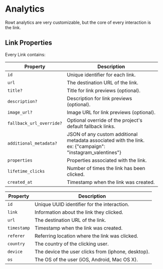 # Analytics

Rowt analytics are very customizable, but the core of every interaction is the link.

## Link Properties

Every Link contains:

| Property               | Description                                      |
|------------------------|--------------------------------------------------|
| `id`                  | Unique identifier for each link.                 |
| `url`                 | The destination URL of the link.                |
| `title?`              | Title for link previews (optional).             |
| `description?`        | Description for link previews (optional).        |
| `image_url?`          | Image URL for link previews (optional).          |
| `fallback_url_override?` | Optional override of the project's default fallback links. |
| `additional_metadata?` | JSON of any custom additional metadata associated with the link. <br> ex: {"campaign": "instagram_valentines"}  |
| `properties`          | Properties associated with the link.            |
| `lifetime_clicks`     | Number of times the link has been clicked.       |
| `created_at`          | Timestamp when the link was created.            |



| Property       | Description                                      |
|----------------|--------------------------------------------------|
| `id`           | Unique UUID identifier for the interaction.|
| `link`           | Information about the link they clicked.|
| `url`          | The destination URL of the link. |
| `timestamp`   | Timestamp when the link was created.            |
| `referer`  | Referring location where the link was clicked.       |
| `country`         | The country of the clicking user.|
| `device`       | The device the user clicks from (iphone, desktop). |
| `os`       | The OS of the user (iOS, Android, Mac OS X). |
